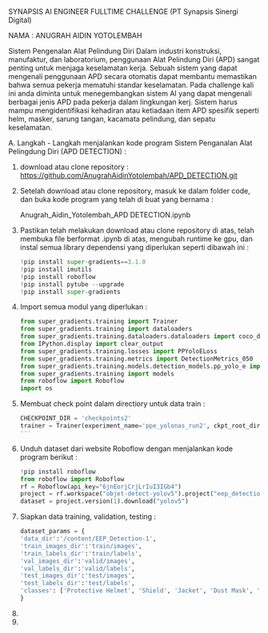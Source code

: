 SYNAPSIS AI ENGINEER FULLTIME CHALLENGE (PT Synapsis Sinergi Digital)

NAMA : ANUGRAH AIDIN YOTOLEMBAH

Sistem Pengenalan Alat Pelindung Diri
Dalam industri konstruksi, manufaktur, dan laboratorium, penggunaan Alat Pelindung Diri (APD) sangat penting untuk menjaga keselamatan kerja. Sebuah sistem yang dapat mengenali penggunaan APD secara otomatis dapat membantu memastikan bahwa semua pekerja mematuhi standar keselamatan. 
Pada challenge kali ini anda diminta untuk menegembangkan sistem AI yang dapat mengenali berbagai jenis APD pada pekerja dalam lingkungan kerj. Sistem harus mampu mengidentifikasi kehadiran atau ketiadaan item APD spesifik seperti helm, masker, sarung tangan, kacamata pelindung, dan sepatu keselamatan.

A. Langkah - Langkah menjalankan kode program Sistem Penganalan Alat Pelingdung 
   Diri (APD DETECTION) : 

1. download atau clone repository :
   https://github.com/AnugrahAidinYotolembah/APD_DETECTION.git

2. Setelah download atau clone repository, masuk ke dalam folder code, dan buka kode program yang telah di buat yang bernama :

   Anugrah_Aidin_Yotolembah_APD DETECTION.ipynb

3. Pastikan telah melakukan download atau clone repository di atas, telah membuka file berformat .ipynb di atas, mengubah runtime ke gpu,  dan  instal semua library dependensi yang diperlukan seperti dibawah ini : 

   ```python
   !pip install super-gradients==3.1.0
   !pip install imutils
   !pip install roboflow
   !pip install pytube --upgrade
   !pip install super-gradients
   ```

4. Import semua modul yang diperlukan :
   ```python
   from super_gradients.training import Trainer
   from super_gradients.training import dataloaders
   from super_gradients.training.dataloaders.dataloaders import coco_detection_yolo_format_train, coco_detection_yolo_format_val
   from IPython.display import clear_output
   from super_gradients.training.losses import PPYoloELoss
   from super_gradients.training.metrics import DetectionMetrics_050
   from super_gradients.training.models.detection_models.pp_yolo_e import PPYoloEPostPredictionCallback
   from super_gradients.training import models
   from roboflow import Roboflow
   import os
   ```

5. Membuat check point dalam directiory untuk data train :
   ```python
   CHECKPOINT_DIR = 'checkpoints2'
   trainer = Trainer(experiment_name='ppe_yolonas_run2', ckpt_root_dir=CHECKPOINT_DIR)
   '''

6. Unduh dataset dari website Roboflow dengan menjalankan kode program berikut :
   ```python
   !pip install roboflow
   from roboflow import Roboflow
   rf = Roboflow(api_key="6jnEorjCrjLrIuI3IGb4")
   project = rf.workspace("objet-detect-yolov5").project("eep_detection-u9bbd")
   dataset = project.version(1).download("yolov5")
   ```

7. Siapkan data training, validation, testing :
   ```python
   dataset_params = {
   'data_dir':'/content/EEP_Detection-1',
   'train_images_dir':'train/images',
   'train_labels_dir':'train/labels',
   'val_images_dir':'valid/images',
   'val_labels_dir':'valid/labels',
   'test_images_dir':'test/images',
   'test_labels_dir':'test/labels',
   'classes': ['Protective Helmet', 'Shield', 'Jacket', 'Dust Mask', 'Eye Wear', 'Glove', 'Protective Boots']
   }
   ```
8. 
9. 


